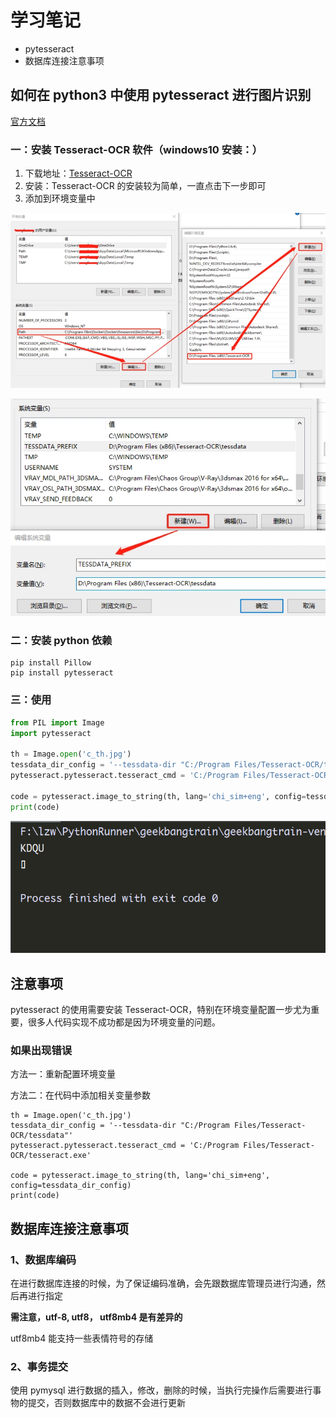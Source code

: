 # 学习笔记

- pytesseract
- 数据库连接注意事项

## 如何在 python3 中使用 pytesseract 进行图片识别

[官方文档](https://pypi.org/project/pytesseract/)

### 一：安装 Tesseract-OCR 软件（windows10 安装：）

1. 下载地址：[Tesseract-OCR](https://github.com/tesseract-ocr/tesseract)
2. 安装：Tesseract-OCR 的安装较为简单，一直点击下一步即可
3. 添加到环境变量中

![image](images/clipboard1.png)

![image](images/clipboard2.png)

### 二：安装 python 依赖

```
pip install Pillow
pip install pytesseract
```

### 三：使用

```python
from PIL import Image
import pytesseract

th = Image.open('c_th.jpg')
tessdata_dir_config = '--tessdata-dir "C:/Program Files/Tesseract-OCR/tessdata"'
pytesseract.pytesseract.tesseract_cmd = 'C:/Program Files/Tesseract-OCR/tesseract.exe'

code = pytesseract.image_to_string(th, lang='chi_sim+eng', config=tessdata_dir_config)
print(code)
```

![image](images/clipboard3.png)

## 注意事项

pytesseract 的使用需要安装 Tesseract-OCR，特别在环境变量配置一步尤为重要，很多人代码实现不成功都是因为环境变量的问题。

### 如果出现错误

方法一：重新配置环境变量

方法二：在代码中添加相关变量参数

```
th = Image.open('c_th.jpg')
tessdata_dir_config = '--tessdata-dir "C:/Program Files/Tesseract-OCR/tessdata"'
pytesseract.pytesseract.tesseract_cmd = 'C:/Program Files/Tesseract-OCR/tesseract.exe'

code = pytesseract.image_to_string(th, lang='chi_sim+eng', config=tessdata_dir_config)
print(code)
```

## 数据库连接注意事项

### 1、数据库编码

在进行数据库连接的时候，为了保证编码准确，会先跟数据库管理员进行沟通，然后再进行指定

**需注意，utf-8, utf8， utf8mb4 是有差异的**

utf8mb4 能支持一些表情符号的存储

### 2、事务提交

使用 pymysql 进行数据的插入，修改，删除的时候，当执行完操作后需要进行事物的提交，否则数据库中的数据不会进行更新
